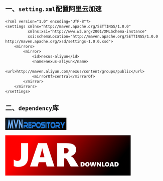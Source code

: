 ## 一、`setting.xml`配置阿里云加速

```
<?xml version="1.0" encoding="UTF-8"?>
<settings xmlns="http://maven.apache.org/SETTINGS/1.0.0"
          xmlns:xsi="http://www.w3.org/2001/XMLSchema-instance"
          xsi:schemaLocation="http://maven.apache.org/SETTINGS/1.0.0 http://maven.apache.org/xsd/settings-1.0.0.xsd">
    <mirrors>
        <mirror>
            <id>nexus-aliyun</id>
            <name>nexus-aliyun</name>
            <url>http://maven.aliyun.com/nexus/content/groups/public</url>
            <mirrorOf>central</mirrorOf>
        </mirror>
    </mirrors>
</settings>
```
## 二、`dependency`库
[![](img/2022-03-01-22-36-30.png)](https://mvnrepository.com/)   

[![](img/2022-11-20-16-07-47.png)](https://jar-download.com/)
